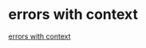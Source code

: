 # errors with context

[errors with context](https://medium.com/@matryer/golang-advent-calendar-day-fifteen-errors-with-context-721513c18c19)